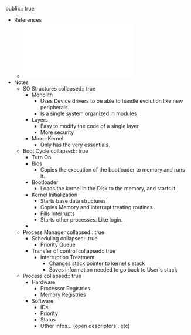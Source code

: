 public:: true

- References
	- ![14 - Organizacao-sistemas-operativos e despacho.pdf](../assets/14_-_Organizacao-sistemas-operativos_e_despacho_1735458139693_0.pdf)
- Notes
	- SO Structures
	  collapsed:: true
		- Monolith
			- Uses Device drivers to be able to handle evolution like new peripherals.
			- Is a single system organized in modules
		- Layers
			- Easy to modify the code of a single layer.
			- More security
		- Micro-Kernel
			- Only has the very essentials.
	- Boot Cycle
	  collapsed:: true
		- Turn On
		- Bios
			- Copies the execution of the bootloader to memory and runs it.
		- Bootloader
			- Loads the kernel in the Disk to the memory, and starts it.
		- Kernel Initialization
			- Starts base data structures
			- Copies Memory and interrupt treating routines
			- Fills Interrupts
			- Starts other processes. Like login.
		-
	- Process Manager
	  collapsed:: true
		- Scheduling
		  collapsed:: true
			- Priority Queue
		- Transfer of control
		  collapsed:: true
			- Interruption Treatment
				- Changes stack pointer to kernel's stack
				- Saves information needed to go back to User's stack
	- Process
	  collapsed:: true
		- Hardware
			- Processor Registries
			- Memory Registries
		- Software
			- IDs
			- Priority
			- Status
			- Other infos... (open descriptors.. etc)